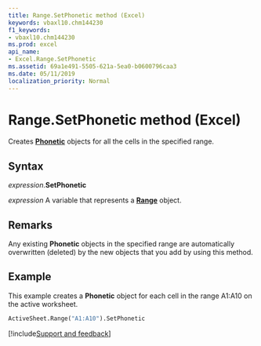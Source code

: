 ```yaml
---
title: Range.SetPhonetic method (Excel)
keywords: vbaxl10.chm144230
f1_keywords:
- vbaxl10.chm144230
ms.prod: excel
api_name:
- Excel.Range.SetPhonetic
ms.assetid: 69a1e491-5505-621a-5ea0-b0600796caa3
ms.date: 05/11/2019
localization_priority: Normal
---
```



# Range.SetPhonetic method (Excel)

Creates **[Phonetic](Excel.Phonetic.md)** objects for all the cells in the specified range.


## Syntax

_expression_.**SetPhonetic**

_expression_ A variable that represents a **[Range](excel.range(object).md)** object.


## Remarks

Any existing **Phonetic** objects in the specified range are automatically overwritten (deleted) by the new objects that you add by using this method.


## Example

This example creates a **Phonetic** object for each cell in the range A1:A10 on the active worksheet.

```vb
ActiveSheet.Range("A1:A10").SetPhonetic
```



[!include[Support and feedback](~/includes/feedback-boilerplate.md)]